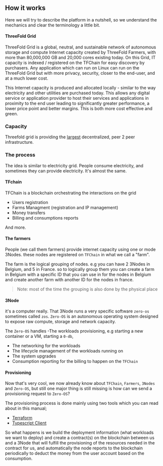 ## How it works

Here we will try to describe the platform in a nutshell, so we understand the mechanics and clear the terminology a little bit.

#### ThreeFold Grid

ThreeFold Grid is a global, neutral, and sustainable network of autonomous storage and compute Internet capacity created by ThreeFold Farmers, with more than 80,000,000 GB and 20,000 cores existing today. On this Grid, IT capacity is indexed / registered on the TFChain for easy discovery by purchasers. Any application which can run on Linux can run on the ThreeFold Grid but with more privacy, security, closer to the end-user, and at a much lower cost.

This Internet capacity is produced and allocated locally - similar to the way electricity and other utilities are purchased today. This allows any digital service or application provider to host their services and applications in proximity to the end user leading to significantly greater performance, a lower price point and better margins. This is both more cost effective and green.

### Capacity

Threefold grid is providing the [largest](https://dashboard.grid.tf/explorer/statistics) decentralized, peer 2 peer infrastructure.

### The process

The idea is similar to electricity grid. People consume electricity, and sometimes they can provide electricity. It's almost the same.

#### TFchain

TFChain is a blockchain orchestrating the interactions on the grid

- Users registration
- Farms Managment (registration and IP management)
- Money transfers
- Billing and consumptions reports

And more.

#### The farmers

People (we call them farmers) provide internet capacity using one or mode 3Nodes. these nodes are registered on `TFChain` in what we call a "farm".

The farm is the logical grouping of nodes. e.g you can have 2 3Nodes in Belgium, and 5 in France. so to logically group them you can create a farm in Belgium with a specific ID that you can use in for the nodes in Belgium and create another farm with another ID for the nodes in france.

> Note: most of the time the grouping is also done by the physical place

#### 3Node

 it's a computer really. That 3Node runs a very specific software `zero-os` sometimes called `zos`. `Zero-OS` is an autonomous operating system designed to expose raw compute, storage and network capacity.

The `Zero-OS` handles
-The workloads provisioning, e.g starting a new container or a VM, starting a `0-db`,

- The networking for the workloads
- The lifecycle management of the workloads running on
- The system upgrades
- Consumption reporting for the billing to happen on the `TFChain`

#### Provisioning

Now that's very cool, we now already know about `TFChain`, `Farmers`, `3Nodes` and `Zero-OS`, but still one major thing is still missing is how can we send a provisioning request to `Zero-OS`?

The provisioning process is done mainly using two tools which you can read about in this manual;

- [Terraform](../terraform/terraform_readme.md)
- [Typescript Client](../javascript/grid3_javascript_readme.md)

So what happens is we build the deployment information (what workloads we want to deploy) and create a contract(s) on the blockchain between us and a 3Node that will fulfill the provisioning of the resources needed in the contract for us, and automatically the node reports to the blockchain periodically to deduct the money from the user account based on the consumption.
